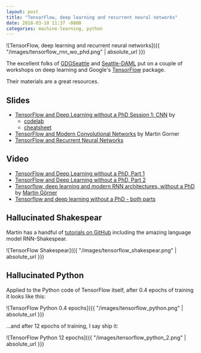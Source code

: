 ```yaml
---
layout: post
title: "TensorFlow, deep learning and recurrent neural networks"
date: 2018-03-10 11:37 -0800
categories: machine-learning, python
---
```


![TensorFlow, deep learning and recurrent neural networks]({{ "/images/tensorflow_rnn_wo_phd.png" | absolute_url }})

The excellent folks of [GDGSeattle](https://www.meetup.com/gdg-seattle/) and [Seattle-DAML](https://www.meetup.com/Seattle-DAML/) put on a couple of workshops on deep learning and Google's [TensorFlow](https://www.tensorflow.org/) package.

Their materials are a great resources. 

## Slides

* [TensorFlow and Deep Learning without a PhD Session 1: CNN](https://speakerdeck.com/margaretmz/tensorflow-and-deep-learning-without-a-phd-session-1-cnn) by 
    * [codelab](http://goo.gl/mVZloU)
    * [cheatsheet](https://goo.gl/orszsL)
* [TensorFlow and Modern Convolutional Networks](https://goo.gl/orszsL) by Martin Gorner
* [TensorFlow and Recurrent Neural Networks](https://goo.gl/jrd7AR)

## Video

* [TensorFlow and Deep Learning without a PhD, Part 1](https://www.youtube.com/watch?v=u4alGiomYP4)
* [TensorFlow and Deep Learning without a PhD, Part 2](https://www.youtube.com/watch?v=fTUwdXUFfI8)
* [Tensorflow, deep learning and modern RNN architectures, without a PhD](https://www.youtube.com/watch?v=pzOzmxCR37I) by [Martin Görner](https://twitter.com/martin_gorner)
* [Tensorflow and deep learning without a PhD - both parts](https://www.youtube.com/watch?v=vq2nnJ4g6N0)

## Hallucinated Shakespear

Martin has a handful of [tutorials on GitHub](https://github.com/martin-gorner) including the amazing language model RNN-Shakespear.

![TensorFlow Shakespear]({{ "/images/tensorflow_shakespear.png" | absolute_url }})

## Hallucinated Python

Applied to the Python code of TensorFlow itself, after 0.4 epochs of training it looks like this:

![TensorFlow Python 0.4 epochs]({{ "/images/tensorflow_python.png" | absolute_url }})

...and after 12 epochs of training, I say ship it:

![TensorFlow Python 12 epochs]({{ "/images/tensorflow_python_2.png" | absolute_url }})
